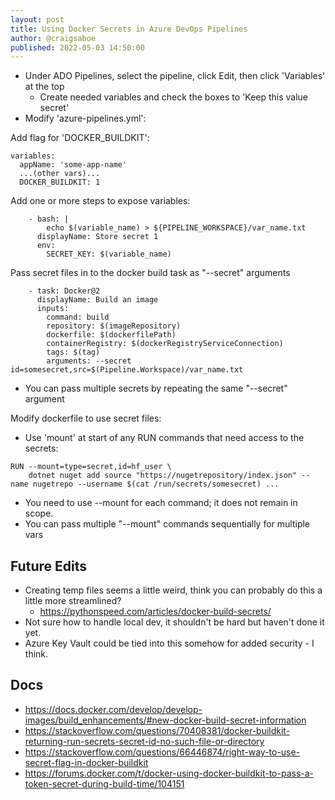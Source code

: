 ```yaml
---
layout: post
title: Using Docker Secrets in Azure DevOps Pipelines
author: @craigsaboe
published: 2022-05-03 14:50:00
---
```


- Under ADO Pipelines, select the pipeline, click Edit, then click 'Variables' at the top
    - Create needed variables and check the boxes to 'Keep this value secret'
- Modify 'azure-pipelines.yml':

Add flag for 'DOCKER_BUILDKIT':
```
variables:
  appName: 'some-app-name'
  ...(other vars)...
  DOCKER_BUILDKIT: 1
```

Add one or more steps to expose variables:
```
    - bash: |
        echo $(variable_name) > ${PIPELINE_WORKSPACE}/var_name.txt
      displayName: Store secret 1
      env:
        SECRET_KEY: $(variable_name)

```

Pass secret files in to the docker build task as "--secret" arguments
```
    - task: Docker@2
      displayName: Build an image
      inputs:
        command: build
        repository: $(imageRepository)
        dockerfile: $(dockerfilePath)
        containerRegistry: $(dockerRegistryServiceConnection)
        tags: $(tag)
        arguments: --secret id=somesecret,src=$(Pipeline.Workspace)/var_name.txt
```
- You can pass multiple secrets by repeating the same "--secret" argument


Modify dockerfile to use secret files:

- Use 'mount' at start of any RUN commands that need access to the secrets:

```
RUN --mount=type=secret,id=hf_user \
    dotnet nuget add source "https://nugetrepository/index.json" --name nugetrepo --username $(cat /run/secrets/somesecret) ...
```

- You need to use --mount for each command; it does not remain in scope.
- You can pass multiple "--mount" commands sequentially for multiple vars

## Future Edits
- Creating temp files seems a little weird, think you can probably do this a little more streamlined?
    - https://pythonspeed.com/articles/docker-build-secrets/
- Not sure how to handle local dev, it shouldn't be hard but haven't done it yet.
- Azure Key Vault could be tied into this somehow for added security - I think.

## Docs
- https://docs.docker.com/develop/develop-images/build_enhancements/#new-docker-build-secret-information
- https://stackoverflow.com/questions/70408381/docker-buildkit-returning-run-secrets-secret-id-no-such-file-or-directory
- https://stackoverflow.com/questions/66446874/right-way-to-use-secret-flag-in-docker-buildkit
- https://forums.docker.com/t/docker-using-docker-buildkit-to-pass-a-token-secret-during-build-time/104151